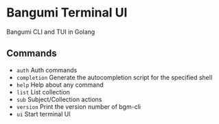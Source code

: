 # Bangumi Terminal UI

Bangumi CLI and TUI in Golang

## Commands

- `auth`
  Auth commands
- `completion`
  Generate the autocompletion script for the specified shell
- `help`
  Help about any command
- `list`
  List collection
- `sub`
  Subject/Collection actions
- `version`
  Print the version number of bgm-cli
- `ui`
  Start terminal UI